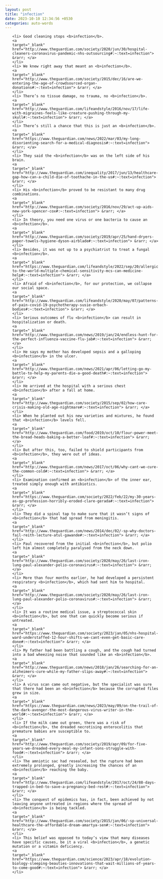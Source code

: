 ```yaml
---
layout: post
title: "infection"
date: 2023-10-10 12:34:56 +0530
categories: auto-words
---
```

<ol>

    <li> Good cleaning stops <b>infection</b>.
    <a 
    target="_blank" 
    href="http://www.theguardian.com/society/2020/jun/30/hospital-cleaners-coronavirus-pandemic-nhs-outsourcing#:~:text=infection"> &rarr; </a>
    </li>
    <li> We knew right away that meant an <b>infection</b>.
    <a 
    target="_blank" 
    href="http://www.theguardian.com/society/2015/dec/16/are-we-entering-the-age-of-crowdsourced-organ-donations#:~:text=infection"> &rarr; </a>
    </li>
    <li> There’s no tissue damage, no trauma, no <b>infection</b>.
    <a 
    target="_blank" 
    href="http://www.theguardian.com/lifeandstyle/2016/nov/17/life-with-migraines-feels-like-creature-pushing-through-my-skull#:~:text=infection"> &rarr; </a>
    </li>
    <li> There’s still a chance that this is just an <b>infection</b>.
    <a 
    target="_blank" 
    href="https://www.theguardian.com/news/2022/mar/03/my-long-disorienting-search-for-a-medical-diagnosis#:~:text=infection"> &rarr; </a>
    </li>
    <li> They said the <b>infection</b> was on the left side of his brain.
    <a 
    target="_blank" 
    href="http://www.theguardian.com/inequality/2017/jun/13/healthcare-gap-how-can-a-child-die-of-toothache-in-the-us#:~:text=infection"> &rarr; </a>
    </li>
    <li> His <b>infection</b> proved to be resistant to many drug combinations.
    <a 
    target="_blank" 
    href="http://www.theguardian.com/society/2016/nov/29/act-up-aids-new-york-spencer-cox#:~:text=infection"> &rarr; </a>
    </li>
    <li> In theory, you need one virus or one bacteria to cause an <b>infection</b>.
    <a 
    target="_blank" 
    href="http://www.theguardian.com/society/2019/apr/25/hand-dryers-paper-towels-hygiene-dyson-airblade#:~:text=infection"> &rarr; </a>
    </li>
    <li> Besides, it was not up to a psychiatrist to treat a fungal <b>infection</b>.
    <a 
    target="_blank" 
    href="https://www.theguardian.com/lifeandstyle/2022/sep/20/allergic-to-the-world-multiple-chemical-sensitivity-mcs-can-medicine-help#:~:text=infection"> &rarr; </a>
    </li>
    <li> Afraid of <b>infection</b>, for our protection, we collapse our social space.
    <a 
    target="_blank" 
    href="http://www.theguardian.com/lifeandstyle/2020/may/07/patterns-of-pain-covid-19-psychotherapy-susie-orbach-bodies#:~:text=infection"> &rarr; </a>
    </li>
    <li> Serious outcomes of flu <b>infection</b> can result in hospitalization or death.
    <a 
    target="_blank" 
    href="http://www.theguardian.com/news/2019/jan/24/endless-hunt-for-the-perfect-influenza-vaccine-flu-jab#:~:text=infection"> &rarr; </a>
    </li>
    <li> He says my mother has developed sepsis and a galloping <b>infection</b> in the ulcer.
    <a 
    target="_blank" 
    href="http://www.theguardian.com/news/2021/apr/06/letting-go-my-battle-to-help-my-parents-die-a-good-death#:~:text=infection"> &rarr; </a>
    </li>
    <li> He arrived at the hospital with a serious chest <b>infection</b> after a fall at home.
    <a 
    target="_blank" 
    href="http://www.theguardian.com/society/2015/sep/02/how-care-crisis-making-old-age-nightmare#:~:text=infection"> &rarr; </a>
    </li>
    <li> When he planted out his new varieties and mixtures, he found that <b>infection</b> levels fell.
    <a 
    target="_blank" 
    href="http://www.theguardian.com/food/2019/oct/10/flour-power-meet-the-bread-heads-baking-a-better-loaf#:~:text=infection"> &rarr; </a>
    </li>
    <li> But after this, too, failed to shield participants from <b>infection</b>, they were out of ideas.
    <a 
    target="_blank" 
    href="http://www.theguardian.com/news/2017/oct/06/why-cant-we-cure-the-common-cold#:~:text=infection"> &rarr; </a>
    </li>
    <li> Examination confirmed an <b>infection</b> of the inner ear, treated simply enough with antibiotics.
    <a 
    target="_blank" 
    href="https://www.theguardian.com/society/2022/feb/22/my-30-years-as-gp-profession-horribly-eroded-clare-gerada#:~:text=infection"> &rarr; </a>
    </li>
    <li> They did a spinal tap to make sure that it wasn’t signs of <b>infection</b> that had spread from meningitis.
    <a 
    target="_blank" 
    href="http://www.theguardian.com/news/2014/dec/02/-sp-why-doctors-fail-reith-lecture-atul-gawande#:~:text=infection"> &rarr; </a>
    </li>
    <li> Paul recovered from the initial <b>infection</b>, but polio left him almost completely paralysed from the neck down.
    <a 
    target="_blank" 
    href="http://www.theguardian.com/society/2020/may/26/last-iron-lung-paul-alexander-polio-coronavirus#:~:text=infection"> &rarr; </a>
    </li>
    <li> More than four months earlier, he had developed a persistent respiratory <b>infection</b>, which had sent him to hospital.
    <a 
    target="_blank" 
    href="http://www.theguardian.com/society/2020/may/26/last-iron-lung-paul-alexander-polio-coronavirus#:~:text=infection"> &rarr; </a>
    </li>
    <li> It was a routine medical issue, a streptococcal skin <b>infection</b>, but one that can quickly become serious if untreated.
    <a 
    target="_blank" 
    href="https://www.theguardian.com/society/2023/jan/05/nhs-hospital-ward-understaffed-12-hour-shifts-we-cant-even-get-basic-care-done#:~:text=infection"> &rarr; </a>
    </li>
    <li> My father had been battling a cough, and the cough had turned into a bad wheezing noise that sounded like an <b>infection</b>.
    <a 
    target="_blank" 
    href="http://www.theguardian.com/news/2018/jan/26/searching-for-an-alzheimers-cure-while-my-father-slips-away#:~:text=infection"> &rarr; </a>
    </li>
    <li> A virus scan came out negative, but the specialist was sure that there had been an <b>infection</b> because the corrupted files grew in size.
    <a 
    target="_blank" 
    href="https://www.theguardian.com/news/2023/may/09/on-the-trail-of-the-dark-avenger-the-most-dangerous-virus-writer-in-the-world#:~:text=infection"> &rarr; </a>
    </li>
    <li> If the milk came out green, there was a risk of <b>infection</b>, the dreaded necrotising enterocolitis that premature babies are susceptible to.
    <a 
    target="_blank" 
    href="http://www.theguardian.com/society/2019/apr/09/for-five-years-we-dreaded-every-meal-my-infant-sons-struggle-with-food#:~:text=infection"> &rarr; </a>
    </li>
    <li> The amniotic sac had resealed, but the rupture had been extremely prolonged, greatly increasing the chances of an <b>infection</b> reaching the baby.
    <a 
    target="_blank" 
    href="http://www.theguardian.com/lifeandstyle/2017/oct/24/88-days-trapped-in-bed-to-save-a-pregnancy-bed-rest#:~:text=infection"> &rarr; </a>
    </li>
    <li> The conquest of epidemics has, in fact, been achieved by not leaving anyone untreated in regions where the spread of <b>infection</b> is being tackled.
    <a 
    target="_blank" 
    href="http://www.theguardian.com/society/2015/jan/06/-sp-universal-healthcare-the-affordable-dream-amartya-sen#:~:text=infection"> &rarr; </a>
    </li>
    <li> This belief was opposed to today’s view that many diseases have specific causes, be it a viral <b>infection</b>, a genetic mutation or a vitamin deficiency.
    <a 
    target="_blank" 
    href="https://www.theguardian.com/science/2023/apr/18/evolution-biology-sleeping-beauties-innovations-that-wait-millions-of-years-to-come-good#:~:text=infection"> &rarr; </a>
    </li>